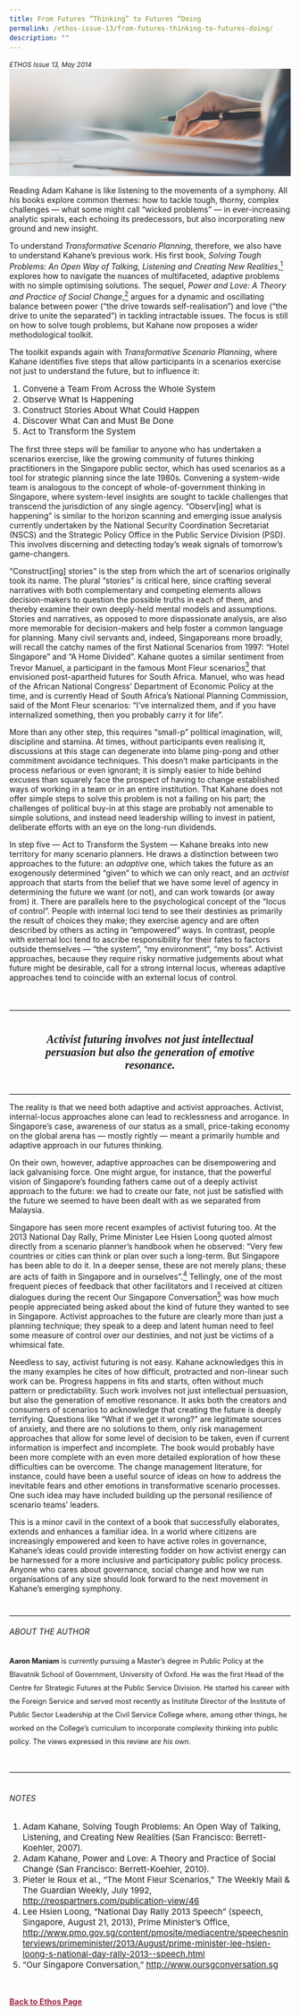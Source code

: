 ```yaml
---
title: From Futures “Thinking” to Futures “Doing
permalink: /ethos-issue-13/from-futures-thinking-to-futures-doing/
description: ""
---
```

<style>

.back a
{
	color: #9f2943;
	font-weight: bold;
}

#banner img
{
	width:100%;
}
	
.author
{
border-bottom: 1px solid black;
margin-top:40px;
padding-bottom:30px;
border-top: 1px solid black;	

}

.author p {
	font-size: 0.9em;
	line-height:24px !important;
	}	

.break
{
   border-top: 1px solid  black;
   border-bottom: 1px solid black;
	 padding:20px;
	text-align:center;
	margin-top:50px;
}
	
.break1
{
font-family: Georgia;
	font-size:20px;
	font-style: italic;
	font-weight: bold;
}

.boxheader {
	color: white !important;
	}	

.containerbox {
	background-color: #eceedb;
	border-radius: 10px;
	padding: 5%;
	margin-top: 5%;
	
	}	

li {
	font-size: 15px !important;
	
	}	

</style>

<em><small>ETHOS Issue 13, May 2014</small></em>
<img src="/images/Landing_Banner_Images/banner_book%20review.jpg">


  
<p>Reading Adam Kahane is like listening to the movements of a symphony. All his books explore common themes: how to tackle tough, thorny, complex challenges — what some might call “wicked problems” — in ever-increasing analytic spirals, each echoing its predecessors, but also incorporating new ground and new insight. </p>  
  
<p>To understand <em>Transformative Scenario Planning</em>, therefore, we also have to understand Kahane’s previous work. His first book, <em>Solving Tough Problems: An Open Way of Talking, Listening and Creating New Realities</em>,<a href="#notes"><sup class="#notes">1</sup></a> explores how to navigate the nuances of multifaceted, adaptive problems with no simple optimising solutions. The sequel, <em>Power and Love: A Theory and Practice of Social Change</em>,<a href="#notes"><sup class="#notes">2</sup></a> argues for a dynamic and oscillating balance between power (“the drive towards self-realisation”) and love (“the drive to unite the separated”) in tackling intractable issues. The focus is still on how to solve tough problems, but Kahane now proposes a wider methodological toolkit. </p>  
  
<p>The toolkit expands again with  
<em>Transformative Scenario Planning</em>,  
where Kahane identifies five steps  
that allow participants in a scenarios  
exercise not just to understand the  
future, but to influence it:</p>  
  
<ol>  
<li>Convene a Team From Across the Whole System</li>  
<li>Observe What Is Happening</li>  
<li>Construct Stories About What Could Happen</li>  
<li>Discover What Can and Must Be Done</li>  
<li>Act to Transform the System</li>  
</ol>  
  
<p>The first three steps will be familiar to anyone who has undertaken a scenarios exercise, like the growing community of futures thinking practitioners in the Singapore public sector, which has used scenarios as a tool for strategic planning since the late 1980s. Convening a system-wide team is analogous to the concept of whole-of-government thinking in Singapore, where system-level insights are sought to tackle challenges that transcend the jurisdiction of any single agency. “Observ[ing] what is happening” is similar to the horizon scanning and emerging issue analysis currently undertaken by the National Security Coordination Secretariat (NSCS) and the Strategic Policy Office in the Public Service Division (PSD). This involves discerning and detecting today’s weak signals of tomorrow’s game-changers. </p>  
  
<p>“Construct[ing] stories” is the step from which the art of scenarios originally took its name. The plural “stories” is critical here, since crafting several narratives with both complementary and competing elements allows decision-makers to question the possible truths in each of them, and thereby examine their own deeply-held mental models and assumptions. Stories and narratives, as opposed to more dispassionate analysis, are also more memorable for decision-makers and help foster a common language for planning. Many civil servants and, indeed, Singaporeans more broadly, will recall the catchy names of the first National Scenarios from 1997: “Hotel Singapore” and “A Home Divided”. Kahane quotes a similar sentiment from Trevor Manuel, a participant in the famous Mont Fleur scenarios<a href="#notes"><sup class="#notes">3</sup></a> that envisioned post-apartheid futures for South Africa. Manuel, who was head of the African National Congress’ Department of Economic Policy at the time, and is currently Head of South Africa’s National Planning Commission, said of the Mont Fleur scenarios: “I’ve internalized them, and if you have internalized something, then you probably carry it for life”.</p>  
  
<p> </p>  
  
<p>More than any other step, this requires “small-p” political imagination, will, discipline and stamina. At times, without participants even realising it, discussions at this stage can degenerate into blame ping-pong and other commitment avoidance techniques. This doesn’t make participants in the process nefarious or even ignorant; it is simply easier to hide behind excuses than squarely face the prospect of having to change established ways of working in a team or in an entire institution. That Kahane does not offer simple steps to solve this problem is not a failing on his part; the challenges of political buy-in at this stage are probably not amenable to simple solutions, and instead need leadership willing to invest in patient, deliberate efforts with an eye on the long-run dividends. </p>  
  
<p>In step five — Act to Transform the System — Kahane breaks into new territory for many scenario planners. He draws a distinction between two approaches to the future: an<em> adaptive</em> one, which takes the future as an exogenously determined “given” to which we can only react, and an <em>activist</em> approach that starts from the belief that we have some level of agency in determining the future we want (or not), and can work towards (or away from) it. There are parallels here to the psychological concept of the “locus of control”. People with internal loci tend to see their destinies as primarily the result of choices they make; they exercise agency and are often described by others as acting in “empowered” ways. In contrast, people with external loci tend to ascribe responsibility for their fates to factors outside themselves — “the system”, “my environment”, “my boss”. Activist approaches, because they require risky normative judgements about what future might be desirable, call for a strong internal locus, whereas adaptive approaches tend to coincide with an external locus of control. </p>  
  
<div class="break">  
  
<p class="break1">  
Activist futuring involves not just intellectual persuasion but also the generation of emotive resonance.  
</p>  
  
</div>  
  
<p>The reality is that we need both adaptive and activist approaches. Activist, internal-locus approaches alone can lead to recklessness and arrogance. In Singapore’s case, awareness of our status as a small, price-taking economy on the global arena has — mostly rightly — meant a primarily humble and adaptive approach in our futures thinking. </p>  
  
<p>On their own, however, adaptive approaches can be disempowering and lack galvanising force. One might argue, for instance, that the powerful vision of Singapore’s founding fathers came out of a deeply activist approach to the future: we had to create our fate, not just be satisfied with the future we seemed to have been dealt with as we separated from Malaysia. </p>  
  
<p>Singapore has seen more recent examples of activist futuring too. At the 2013 National Day Rally, Prime Minister Lee Hsien Loong quoted almost directly from a scenario planner’s handbook when he observed: “Very few countries or cities can think or plan over such a long-term. But Singapore has been able to do it. In a deeper sense, these are not merely plans; these are acts of faith in Singapore and in ourselves”.<a href="#notes"><sup class="#notes">4</sup></a> Tellingly, one of the most frequent pieces of feedback that other facilitators and I received at citizen dialogues during the recent Our Singapore Conversation<a href="#notes"><sup class="#notes">5</sup></a> was how much people appreciated being asked about the kind of future they wanted to see in Singapore. Activist approaches to the future are clearly more than just a planning technique; they speak to a deep and latent human need to feel some measure of control over our destinies, and not just be victims of a whimsical fate.</p>  
  
<p>Needless to say, activist futuring is not easy. Kahane acknowledges this in the many examples he cites of how difficult, protracted and non-linear such work can be. Progress happens in fits and starts, often without much pattern or predictability. Such work involves not just intellectual persuasion, but also the generation of emotive resonance. It asks both the creators and consumers of scenarios to acknowledge that creating the future is deeply terrifying. Questions like “What if we get it wrong?” are legitimate sources of anxiety, and there are no solutions to them, only risk management approaches that allow for some level of decision to be taken, even if current information is imperfect and incomplete. The book would probably have been more complete with an even more detailed exploration of how these difficulties can be overcome. The change management literature, for instance, could have been a useful source of ideas on how to address the inevitable fears and other emotions in transformative scenario processes. One such idea may have included building up the personal resilience of scenario teams’ leaders. </p>  
  
<p>This is a minor cavil in the context of a book that successfully elaborates, extends and enhances a familiar idea. In a world where citizens are increasingly empowered and keen to have active roles in governance, Kahane’s ideas could provide interesting fodder on how activist energy can be harnessed for a more inclusive and participatory public policy process. Anyone who cares about governance, social change and how we run organisations of any size should look forward to the next movement in Kahane’s emerging symphony.</p>  
  
<div class="author">  
  
<h6>ABOUT THE AUTHOR</h6>  
  
<p class="small-text"><strong>Aaron Maniam</strong> is currently pursuing a Master’s degree in Public Policy at the Blavatnik School of Government, University of Oxford. He was the first Head of the Centre for Strategic Futures at the Public Service Division. He started his career with the Foreign Service and served most recently as Institute Director of the Institute of Public Sector Leadership at the Civil Service College where, among other things, he worked on the College’s curriculum to incorporate complexity thinking into public policy. The views expressed in this review ar<em>e his own.</em></p>  
  
<em>  
</em>  
  
</div>  
  
<br>  
  
<h6><a name="notes"></a>NOTES</h6>  
  
<ol>  
<li class="small-text">Adam Kahane, Solving Tough Problems: An Open Way of Talking, Listening, and Creating New Realities (San Francisco: Berrett-Koehler, 2007).  
    </li>  
<li class="small-text">Adam Kahane, Power and Love: A Theory and Practice of Social Change (San Francisco: Berrett-Koehler, 2010).  
    </li>  
<li class="small-text">Pieter le Roux et al., “The Mont Fleur Scenarios,” The Weekly Mail &amp; The Guardian Weekly, July 1992, <a href="http://reospartners.com/publication-view/46">http://reospartners.com/publication-view/46</a>  
    </li>  
<li class="small-text">Lee Hsien Loong, “National Day Rally 2013 Speech” (speech, Singapore, August 21, 2013), Prime Minister’s Office, <a href="http://www.pmo.gov.sg/content/pmosite/mediacentre/speechesninterviews/primeminister/2013/August/prime-minister-lee-hsien-loong-s-national-day-rally-2013--speech.html">http://www.pmo.gov.sg/content/pmosite/mediacentre/speechesninterviews/primeminister/2013/August/prime-minister-lee-hsien-loong-s-national-day-rally-2013--speech.html</a>
    </li>  
	<li class="small-text">“Our Singapore Conversation,” <a href="http://www.oursgconversation.sg">http://www.oursgconversation.sg</a></li>  
</ol>



<br>
<br>	
<div class="back">
<a href="/ethos/">Back to Ethos Page</a>	
</div>